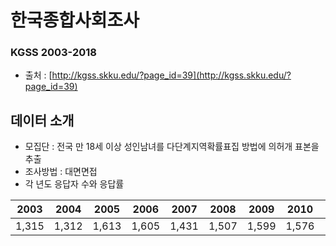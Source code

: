 # 한국종합사회조사
### KGSS 2003-2018
* 출처  : [http://kgss.skku.edu/?page_id=39](http://kgss.skku.edu/?page_id=39)

## 데이터 소개
* 모집단 : 전국 만 18세 이상 성인남녀를 다단계지역확률표집 방법에 의허개 표본을 추출
* 조사방법 : 대면면접
* 각 년도 응답자 수와 응답률

| 2003| 2004|2005|2006|2007|2008|2009|2010|2011|2012|2013|2014|2015|2016|2017|2018| 
|--|--|--|--|--|--|--|--|--|--|--|--|--|--|--|--|
|1,315| 1,312|1,613|1,605|1,431|1,507|1,599|1,576|1,535|1,396|1,294|1,370|1,051|1,031|

<!--stackedit_data:
eyJoaXN0b3J5IjpbLTE2NTY0Njg4NV19
-->